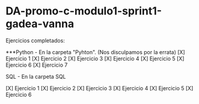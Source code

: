 # DA-promo-c-modulo1-sprint1-gadea-vanna

Ejercicios completados:

***Python - En la carpeta "Pyhton". (Nos disculpamos por la errata)
[X] Ejercicio 1
[X] Ejercicio 2
[X] Ejercicio 3
[X] Ejercicio 4
[X] Ejercicio 5
[X] Ejercicio 6
[X] Ejercicio 7

SQL - En la carpeta SQL

[X] Ejercicio 1
[X] Ejercicio 2
[X] Ejercicio 3
[X] Ejercicio 4
[X] Ejercicio 5
[X] Ejercicio 6
